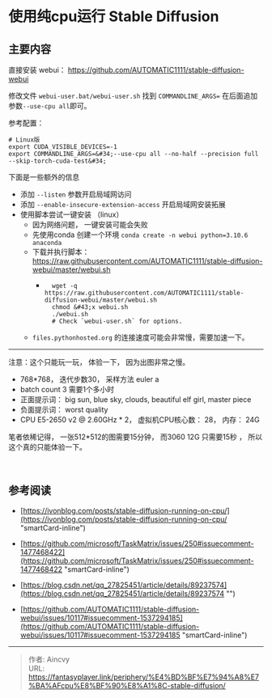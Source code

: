 # 使用纯cpu运行 Stable Diffusion


## 主要内容

直接安装 webui： https://github.com/AUTOMATIC1111/stable-diffusion-webui

修改文件 `webui-user.bat/webui-user.sh` 找到 `COMMANDLINE_ARGS=`   在后面追加参数`--use-cpu all`即可。 

参考配置：  

```shell
# Linux版
export CUDA_VISIBLE_DEVICES=-1
export COMMANDLINE_ARGS=&#34;--use-cpu all --no-half --precision full --skip-torch-cuda-test&#34;
```

下面是一些额外的信息
- 添加 `--listen` 参数开启局域网访问
- 添加 `--enable-insecure-extension-access`  开启局域网安装拓展
- 使用脚本尝试一键安装  （linux）
  - 因为网络问题， 一键安装可能会失败
  - 先使用conda 创建一个环境  `conda create -n webui python=3.10.6 anaconda`
  - 下载并执行脚本： https://raw.githubusercontent.com/AUTOMATIC1111/stable-diffusion-webui/master/webui.sh
    - ```shell
        wget -q https://raw.githubusercontent.com/AUTOMATIC1111/stable-diffusion-webui/master/webui.sh
        chmod &#43;x webui.sh
        ./webui.sh
        # Check `webui-user.sh` for options.
  - `files.pythonhosted.org`  的连接速度可能会非常慢，需要加速一下。 

------

注意：这个只能玩一玩， 体验一下， 因为出图非常之慢。  
- 768*768， 迭代步数30， 采样方法 euler a
- batch count 3 需要1个多小时
- 正面提示词： big sun, blue sky, clouds, beautiful elf girl, master piece
- 负面提示词： worst quality
- CPU E5-2650 v2 @ 2.60GHz * 2， 虚拟机CPU核心数： 28， 内存： 24G

笔者依稀记得， 一张512*512的图需要15分钟， 而3060 12G 只需要15秒 ， 所以这个真的只能体验一下。 

‌
## 参考阅读

- [https://ivonblog.com/posts/stable-diffusion-running-on-cpu/](https://ivonblog.com/posts/stable-diffusion-running-on-cpu/ &#34;smartCard-inline&#34;)

- [https://github.com/microsoft/TaskMatrix/issues/250#issuecomment-1477468422](https://github.com/microsoft/TaskMatrix/issues/250#issuecomment-1477468422 &#34;smartCard-inline&#34;)

- [https://blog.csdn.net/qq_27825451/article/details/89237574](https://blog.csdn.net/qq_27825451/article/details/89237574 &#34;‌&#34;)

- [https://github.com/AUTOMATIC1111/stable-diffusion-webui/issues/10117#issuecomment-1537294185](https://github.com/AUTOMATIC1111/stable-diffusion-webui/issues/10117#issuecomment-1537294185 &#34;smartCard-inline&#34;)



---

> 作者: Aincvy  
> URL: https://fantasyplayer.link/periphery/%E4%BD%BF%E7%94%A8%E7%BA%AFcpu%E8%BF%90%E8%A1%8C-stable-diffusion/  

